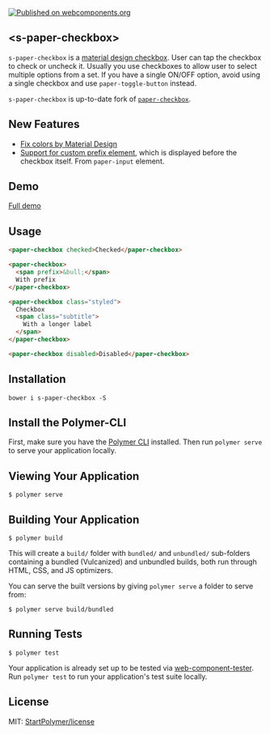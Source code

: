 [![Published on webcomponents.org][webcomponents-image]][webcomponents-url]

## \<s-paper-checkbox\>

`s-paper-checkbox` is a [material design checkbox](https://material.io/guidelines/components/selection-controls.html#selection-controls-checkbox).
User can tap the checkbox to check or uncheck it. Usually you use checkboxes
to allow user to select multiple options from a set. If you have a single
ON/OFF option, avoid using a single checkbox and use `paper-toggle-button`
instead.

`s-paper-checkbox` is up-to-date fork of [`paper-checkbox`](https://github.com/PolymerElements/paper-checkbox).

## New Features

- [Fix colors by Material Design](https://github.com/StartPolymer/s-paper-checkbox/commit/6e5241b43786071277cc7a13eee7a5c91f1a238d)
- [Support for custom prefix element](https://github.com/StartPolymer/s-paper-checkbox/commit/710c8b946738c9b9042e43b6844e940d6e8e0429), which is displayed before the checkbox itself. From `paper-input` element.

## Demo

[Full demo][webcomponents-demo]

## Usage

<!---
```
<custom-element-demo>
  <template>
    <script src="../webcomponentsjs/webcomponents-lite.js"></script>
    <link rel="import" href="paper-checkbox.html">
    <style is="custom-style">
      paper-checkbox {
        font-family: 'Roboto', sans-serif;
        margin: 24px;
      }

      paper-checkbox:first-child {
        --primary-color: #ff5722;
      }

      paper-checkbox.styled {
        align-self: center;
        border: 1px solid var(--paper-green-200);
        padding: 8px 16px;
        --paper-checkbox-checked-color: var(--paper-green-500);
        --paper-checkbox-checked-ink-color: var(--paper-green-500);
        --paper-checkbox-unchecked-color: var(--paper-green-900);
        --paper-checkbox-unchecked-ink-color: var(--paper-green-900);
        --paper-checkbox-label-color: var(--paper-green-500);
        --paper-checkbox-label-spacing: 0;
        --paper-checkbox-margin: 8px 16px 8px 0;
        --paper-checkbox-vertical-align: top;
      }

      paper-checkbox .subtitle {
        display: block;
        font-size: 0.8em;
        margin-top: 2px;
        max-width: 150px;
      }

      paper-checkbox [prefix] {
        margin-right: 16px;
      }
    </style>
    <next-code-block></next-code-block>
  </template>
</custom-element-demo>
```
-->
```html
<paper-checkbox checked>Checked</paper-checkbox>

<paper-checkbox>
  <span prefix>&bull;</span>
  With prefix
</paper-checkbox>

<paper-checkbox class="styled">
  Checkbox
  <span class="subtitle">
    With a longer label
  </span>
</paper-checkbox>

<paper-checkbox disabled>Disabled</paper-checkbox>
```

## Installation

`bower i s-paper-checkbox -S`

## Install the Polymer-CLI

First, make sure you have the [Polymer CLI](https://www.npmjs.com/package/polymer-cli) installed. Then run `polymer serve` to serve your application locally.

## Viewing Your Application

```
$ polymer serve
```

## Building Your Application

```
$ polymer build
```

This will create a `build/` folder with `bundled/` and `unbundled/` sub-folders
containing a bundled (Vulcanized) and unbundled builds, both run through HTML,
CSS, and JS optimizers.

You can serve the built versions by giving `polymer serve` a folder to serve
from:

```
$ polymer serve build/bundled
```

## Running Tests

```
$ polymer test
```

Your application is already set up to be tested via [web-component-tester](https://github.com/Polymer/web-component-tester). Run `polymer test` to run your application's test suite locally.

## License

MIT: [StartPolymer/license](https://github.com/StartPolymer/license)

[webcomponents-image]: https://img.shields.io/badge/webcomponents.org-published-blue.svg
[webcomponents-url]: https://beta.webcomponents.org/element/StartPolymer/s-paper-checkbox
[webcomponents-demo]: https://beta.webcomponents.org/element/StartPolymer/s-paper-checkbox/demo/demo/index.html
